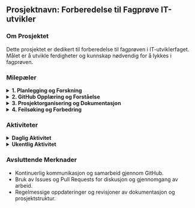 
## Prosjektnavn: Forberedelse til Fagprøve IT-utvikler

### Om Prosjektet
Dette prosjektet er dedikert til forberedelse til fagprøven i IT-utviklerfaget. Målet er å utvikle ferdigheter og kunnskap nødvendig for å lykkes i fagprøven.

### Milepæler
<details>
  <summary><strong>1. Planlegging og Forskning</strong></summary>

  - Opprettet GitHub Repository for prosjektet.
  - Gjennomgikk eksisterende materiale og krav til fagprøven.
  - Definerte mål og delmål for forberedelsen.
</details>

<details>
  <summary><strong>2. GitHub Opplæring og Forståelse</strong></summary>

  - Utforsket GitHub-grunnleggende funksjoner og verktøy.
  - Lærte om grenhåndtering og sammenføring av endringer.
  - Studerte GitHub Pages for potensiell bruk i dokumentasjon.
</details>

<details>
  <summary><strong>3. Prosjektorganisering og Dokumentasjon</strong></summary>

  - Opprettet prosjektstruktur på GitHub Repository.
  - Skrev README.md med prosjektbeskrivelse og mål.
  - Satte opp wikisider for detaljert prosjektinformasjon.
  - Utforsket GitHub-prosjektoppgaver og planla oppgaver.
</details>

<details>
  <summary><strong>4. Feilsøking og Forbedring</strong></summary>

  - Simulerte feilsituasjoner og dokumenterte feilsøkingsprosessen.
  - Vurderte metoder for forbedring av feilsøkingsprosessen.
  - Dokumenterte feil og løsninger for referanse.
</details>

### Aktiviteter
<details>
  <summary><strong>Daglig Aktivitet</strong></summary>

  - Registrerte fremgang på GitHub-prosjektet.
  - Søkte etter relevante ressurser og dokumentasjon.
  - Engasjerte seg i GitHub-samfunnet gjennom spørsmål og svar.
</details>

<details>
  <summary><strong>Ukentlig Aktivitet</strong></summary>

  - Utførte gjennomgang og evaluering av ukens arbeid.
  - Planla neste ukes aktiviteter basert på tilbakemeldinger og behov.
</details>

### Avsluttende Merknader
- Kontinuerlig kommunikasjon og samarbeid gjennom GitHub.
- Bruk av Issues og Pull Requests for diskusjon og gjennomgang av arbeid.
- Regelmessige oppdateringer og revisjoner av dokumentasjon og prosjektstruktur.

